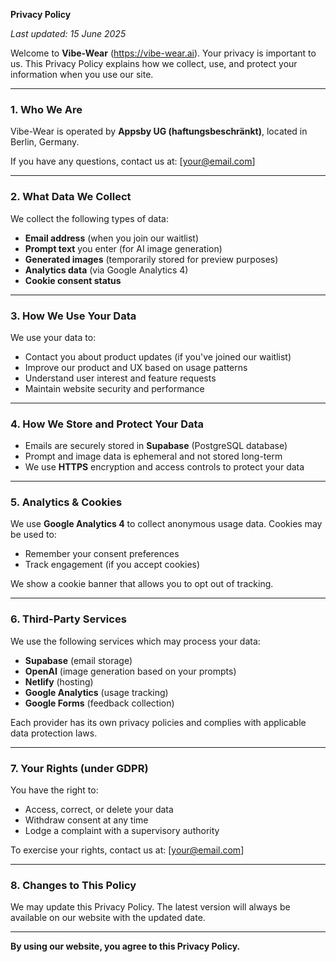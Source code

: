 **Privacy Policy**

_Last updated: 15 June 2025_

Welcome to **Vibe-Wear** (https://vibe-wear.ai). Your privacy is important to us. This Privacy Policy explains how we collect, use, and protect your information when you use our site.

---

### 1. Who We Are

Vibe-Wear is operated by **Appsby UG (haftungsbeschränkt)**, located in Berlin, Germany.

If you have any questions, contact us at: [your@email.com]

---

### 2. What Data We Collect

We collect the following types of data:

- **Email address** (when you join our waitlist)
- **Prompt text** you enter (for AI image generation)
- **Generated images** (temporarily stored for preview purposes)
- **Analytics data** (via Google Analytics 4)
- **Cookie consent status**

---

### 3. How We Use Your Data

We use your data to:

- Contact you about product updates (if you've joined our waitlist)
- Improve our product and UX based on usage patterns
- Understand user interest and feature requests
- Maintain website security and performance

---

### 4. How We Store and Protect Your Data

- Emails are securely stored in **Supabase** (PostgreSQL database)
- Prompt and image data is ephemeral and not stored long-term
- We use **HTTPS** encryption and access controls to protect your data

---

### 5. Analytics & Cookies

We use **Google Analytics 4** to collect anonymous usage data. Cookies may be used to:

- Remember your consent preferences
- Track engagement (if you accept cookies)

We show a cookie banner that allows you to opt out of tracking.

---

### 6. Third-Party Services

We use the following services which may process your data:

- **Supabase** (email storage)
- **OpenAI** (image generation based on your prompts)
- **Netlify** (hosting)
- **Google Analytics** (usage tracking)
- **Google Forms** (feedback collection)

Each provider has its own privacy policies and complies with applicable data protection laws.

---

### 7. Your Rights (under GDPR)

You have the right to:

- Access, correct, or delete your data
- Withdraw consent at any time
- Lodge a complaint with a supervisory authority

To exercise your rights, contact us at: [your@email.com]

---

### 8. Changes to This Policy

We may update this Privacy Policy. The latest version will always be available on our website with the updated date.

---

**By using our website, you agree to this Privacy Policy.**

